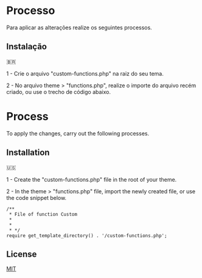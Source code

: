 # Processo
Para aplicar as alterações realize os seguintes processos.

## Instalação

🇧🇷
<p>1 - Crie o arquivo "custom-functions.php" na raiz do seu tema.</p>
<p>2 - No arquivo theme > "functions.php", realize o importe do arquivo recém criado, ou use o trecho de código abaixo.</p>


# Process
To apply the changes, carry out the following processes.

## Installation

🇺🇸
<p>1 - Create the "custom-functions.php" file in the root of your theme.</p>
<p>2 - In the theme > "functions.php" file, import the newly created file, or use the code snippet below.</p>

```
/**
 * File of function Custom
 *
 *
 * */
require get_template_directory() . '/custom-functions.php';
```

## License

[MIT](https://choosealicense.com/licenses/mit/)

